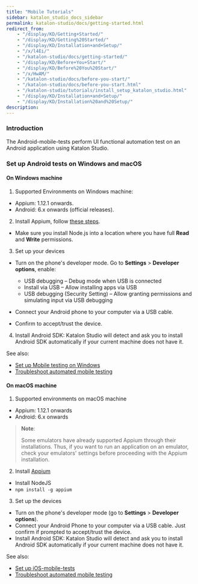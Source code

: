 ```yaml
---
title: "Mobile Tutorials"
sidebar: katalon_studio_docs_sidebar
permalink: katalon-studio/docs/getting-started.html
redirect_from:
    - "/display/KD/Getting+Started/"
    - "/display/KD/Getting%20Started/"
    - "/display/KD/Installation+and+Setup/"
    - "/x/l4Ei/"
    - "/katalon-studio/docs/getting-started/"
    - "/display/KD/Before+You+Start/"
    - "/display/KD/Before%20You%20Start/"
    - "/x/HwAM/"
    - "/katalon-studio/docs/before-you-start/"
    - "/katalon-studio/docs/before-you-start.html"
    - "/katalon-studio/tutorials/install_setup_katalon_studio.html"
    - "/display/KD/Installation+and+Setup/"
    - "/display/KD/Installation%20and%20Setup/"
description:
---
```


### Introduction

   The Android-mobile-tests perform UI functional automation test on an Android application using Katalon Studio.

### Set up Android tests on Windows and macOS
   
   #### On Windows machine
   
   1. Supported Environments on Windows machine: 
   
   * Appium: 1.12.1 onwards.
   * Android: 6.x onwards (official releases).
   
   2. Install Appium, follow [these steps](http://appium.io/docs/en/about-appium/getting-started/#installing-appium).
   
   * Make sure you install Node.js into a location where you have full **Read** and **Write** permissions.
   
   3. Set up your devices
   
   * Turn on the phone's developer mode. Go to **Settings** > **Developer options**, enable:
   
      - USB debugging – Debug mode when USB is connected 
      - Install via USB – Allow installing apps via USB
      - USB debugging (Security Setting) – Allow granting permissions and simulating input via USB debugging 
   
   * Connect your Android phone to your computer via a USB cable.
   * Confirm to accept/trust the device.
   
   4. Install Android SDK: Katalon Studio will detect and ask you to install Android SDK automatically if your current machine does not have it.
   
   See also: 
   
   * [Set up Mobile testing on Windows](https://docs.katalon.com/katalon-studio/docs/mobile-on-windows.html)
   * [Troubleshoot automated mobile testing](https://docs.katalon.com/katalon-studio/docs/troubleshooting-automated-mobile-testing.html)
   
   </details>

#### On macOS machine
   
   1. Supported environments on macOS machine
   
   * Appium: 1.12.1 onwards
   * Android: 6.x onwards
   
   > **Note**:
   >
   > Some emulators have already supported Appium through their installations. Thus, if you want to run an application on an emulator, check your emulators' settings before proceeding with the Appium installation.
   
   2. Install [Appium](http://appium.io)
   
   * Install NodeJS
   * `npm install -g appium`
   
   3. Set up the devices
   
   * Turn on the phone's developer mode (go to **Settings** > **Developer options**).
   * Connect your Android Phone to your computer via a USB cable. Just confirm if prompted to accept/trust the device.
   * Install Android SDK: Katalon Studio will detect and ask you to install Android SDK automatically if your current machine does not have it.
   
   See also: 
   
   * [Set up iOS-mobile-tests](https://docs.katalon.com/katalon-studio/docs/mobile-on-macos.html)
   * [Troubleshoot automated mobile testing](https://docs.katalon.com/katalon-studio/docs/troubleshooting-automated-mobile-testing.html)
   </details>
